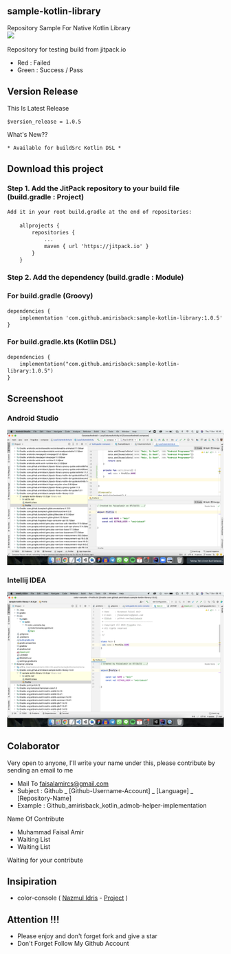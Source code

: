 ## sample-kotlin-library
Repository Sample For Native Kotlin Library <br>
[![](https://jitpack.io/v/amirisback/sample-kotlin-library.svg?style=flat-square)](https://jitpack.io/#amirisback/sample-kotlin-library)

Repository for testing build from jitpack.io
- Red : Failed
- Green : Success / Pass

## Version Release
This Is Latest Release

    $version_release = 1.0.5

What's New??

    * Available for buildSrc Kotlin DSL *

## Download this project

### Step 1. Add the JitPack repository to your build file (build.gradle : Project)

    Add it in your root build.gradle at the end of repositories:

    	allprojects {
    		repositories {
    			...
    			maven { url 'https://jitpack.io' }
    		}
    	}

### Step 2. Add the dependency (build.gradle : Module)

### For build.gradle (Groovy)
    dependencies {
        implementation 'com.github.amirisback:sample-kotlin-library:1.0.5'
    }

### For build.gradle.kts (Kotlin DSL)
    dependencies {
        implementation("com.github.amirisback:sample-kotlin-library:1.0.5")
    }


## Screenshoot
### Android Studio

![ScreentShoot](docs/image/ss_android.png?raw=true)

### Intellij IDEA

![ScreentShoot](docs/image/ss_intellij.png?raw=true)


## Colaborator
Very open to anyone, I'll write your name under this, please contribute by sending an email to me

- Mail To faisalamircs@gmail.com
- Subject : Github _ [Github-Username-Account] _ [Language] _ [Repository-Name]
- Example : Github_amirisback_kotlin_admob-helper-implementation

Name Of Contribute
- Muhammad Faisal Amir
- Waiting List
- Waiting List

Waiting for your contribute

## Insipiration
- color-console ( [Nazmul Idris](https://github.com/nazmulidris) - [Project](https://github.com/nazmulidris/color-console) )

## Attention !!!
- Please enjoy and don't forget fork and give a star
- Don't Forget Follow My Github Account
